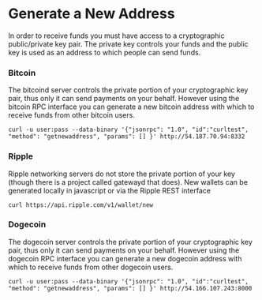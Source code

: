 
# Generate a New Address

In order to receive funds you must have access to a cryptographic
public/private key pair. The private key controls your funds and
the public key is used as an address to which people can send funds.

### Bitcoin

The bitcoind server controls the private portion of your
cryptographic key pair, thus only it can send payments on your
behalf. However using the bitcoin RPC interface you can generate a
new bitcoin address with which to receive funds from other bitcoin
users.

    curl -u user:pass --data-binary '{"jsonrpc": "1.0", "id":"curltest", "method": "getnewaddress", "params": [] }' http://54.187.70.94:8332

### Ripple

Ripple networking servers do not store the private portion of
your key (though there is a project called gatewayd that does).
New wallets can be generated locally in javascript or via the
Ripple REST interface

    curl https://api.ripple.com/v1/wallet/new

### Dogecoin

The dogecoin server controls the private portion of your
cryptographic key pair, thus only it can send payments on your
behalf. However using the dogecoin RPC interface you can generate a
new dogecoin address with which to receive funds from other dogecoin
users.

    curl -u user:pass --data-binary '{"jsonrpc": "1.0", "id":"curltest", "method": "getnewaddress", "params": [] }' http://54.166.107.243:8000

